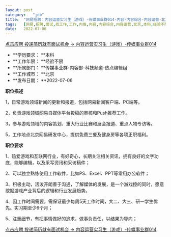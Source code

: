 ```yaml
---
layout:	post
category:	"job"
title:	"网易招聘：内容运营实习生（游戏）-传媒事业群014-内容-内容综合-内容运营-北京本科经验不限"
tags:	[网易,招聘,面试,找工作,工作,内推,内容,内容综合,内容运营,北京,本科,经验不限]
date:	2022-07-06
---
```


[点击应聘 投递简历就有面试机会 ->  内容运营实习生（游戏）-传媒事业群014](http://mobile.bole.netease.com/bole/boleDetail?id=41374&employeeId=346f03c3cda5f04c&key=all)



- **学历要求： **本科
- **工作年限： **经验不限
- **所属部门： **传媒事业群-内容部-科技频道-热点编辑组
- **工作城市： **北京
- **发布日期： **2022-07-06



**职位描述**

1，日常游戏领域新闻的更新和报道，包括网易新闻客户端、PC端等。 

2，负责游戏领域网易自媒体平台投稿的审核和Push推荐工作。

3，参与游戏领域的内容策划、重大行业比赛和展会报道、重点人物专访等。

5，工作地点北京网易研发中心，提供免费三餐及健身房等各项正职福利。



**职位要求**

1、热爱游戏和互联网行业，有好奇心，长期关注相关资讯，拥有良好的文字功底，能够编辑，以及采写资讯和采访稿件；



2、可以独立熟练使用工作软件，比如PS、Excel、PPT等常用办公软件；



3、积极主动，活泼开朗善于沟通，了解媒体的发展，是一个游戏控的同时，愿意挖掘游戏产业背后的逻辑和行业发展趋势。



4、因工作时间需要，需保证最少每周5天工作时间，大二、大三、研一学生优先。实习期至少6个月；



5、注重细节，有把事情做好的追求，做事负责任，以结果为导向；



[点击应聘 投递简历就有面试机会 ->  内容运营实习生（游戏）-传媒事业群014](http://mobile.bole.netease.com/bole/boleDetail?id=41374&employeeId=346f03c3cda5f04c&key=all)